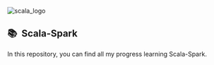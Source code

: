 ![scala_logo](https://github.com/jccarrey/Scala-Spark/assets/157764646/c21bb7dd-a463-4c4e-8936-7e2608c1e6c4)

##  📚 &nbsp;Scala-Spark

In this repository, you can find all my progress learning Scala-Spark.
